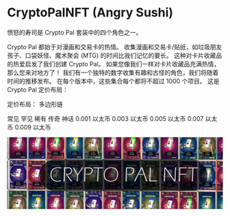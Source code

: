 # CryptoPalNFT (Angry Sushi)

愤怒的寿司是 Crypto Pal 套装中的四个角色之一。

Crypto Pal 都始于对漫画和交易卡的热情。 收集漫画和交易卡/贴纸，如垃圾朋友孩子、口袋妖怪、魔术聚会 (MTG) 的时间比我们记忆的要长。 这种对卡片收藏品的热爱启发了我们创建 Crypto Pal。 如果您像我们一样对卡片收藏品充满热情，那么您来对地方了！ 我们有一个独特的数字收集有趣和古怪的角色，我们将随着时间的推移发布。 在每个版本中，这些集合每个都将不超过 1000 个项目。 这是 Crypto Pal 定价布局：

定价布局：
多边形链

常见 罕见 稀有 传奇 神话
0.001 以太币 0.003 以太币 0.005 以太币 0.007 以太币 0.009 以太币

![1500x500](1500x500.jpg)
